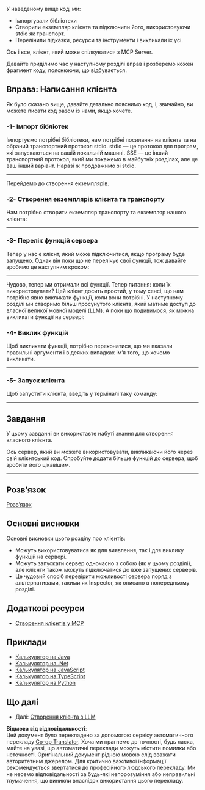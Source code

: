 <!--
CO_OP_TRANSLATOR_METADATA:
{
  "original_hash": "4cc245e2f4ea5db5e2b8c2cd1dadc4b4",
  "translation_date": "2025-07-13T18:22:54+00:00",
  "source_file": "03-GettingStarted/02-client/README.md",
  "language_code": "uk"
}
-->
У наведеному вище коді ми:

- Імпортували бібліотеки
- Створили екземпляр клієнта та підключили його, використовуючи stdio як транспорт.
- Перелічили підказки, ресурси та інструменти і викликали їх усі.

Ось і все, клієнт, який може спілкуватися з MCP Server.

Давайте приділимо час у наступному розділі вправ і розберемо кожен фрагмент коду, пояснюючи, що відбувається.

## Вправа: Написання клієнта

Як було сказано вище, давайте детально пояснимо код, і, звичайно, ви можете писати код разом із нами, якщо хочете.

### -1- Імпорт бібліотек

Імпортуємо потрібні бібліотеки, нам потрібні посилання на клієнта та на обраний транспортний протокол stdio. stdio — це протокол для програм, які запускаються на вашій локальній машині. SSE — це інший транспортний протокол, який ми покажемо в майбутніх розділах, але це ваш інший варіант. Наразі ж продовжимо зі stdio.

---

Перейдемо до створення екземплярів.

### -2- Створення екземплярів клієнта та транспорту

Нам потрібно створити екземпляр транспорту та екземпляр нашого клієнта:

---

### -3- Перелік функцій сервера

Тепер у нас є клієнт, який може підключитися, якщо програму буде запущено. Однак він поки що не перелічує свої функції, тож давайте зробимо це наступним кроком:

---

Чудово, тепер ми отримали всі функції. Тепер питання: коли їх використовувати? Цей клієнт досить простий, у тому сенсі, що нам потрібно явно викликати функції, коли вони потрібні. У наступному розділі ми створимо більш просунутого клієнта, який матиме доступ до власної великої мовної моделі (LLM). А поки що подивимося, як можна викликати функції на сервері:

### -4- Виклик функцій

Щоб викликати функції, потрібно переконатися, що ми вказали правильні аргументи і в деяких випадках ім’я того, що хочемо викликати.

---

### -5- Запуск клієнта

Щоб запустити клієнта, введіть у терміналі таку команду:

---

## Завдання

У цьому завданні ви використаєте набуті знання для створення власного клієнта.

Ось сервер, який ви можете використовувати, викликаючи його через свій клієнтський код. Спробуйте додати більше функцій до сервера, щоб зробити його цікавішим.

---

## Розв’язок

[Розв’язок](./solution/README.md)

## Основні висновки

Основні висновки цього розділу про клієнтів:

- Можуть використовуватися як для виявлення, так і для виклику функцій на сервері.
- Можуть запускати сервер одночасно з собою (як у цьому розділі), але клієнти також можуть підключатися до вже запущених серверів.
- Це чудовий спосіб перевірити можливості сервера поряд з альтернативами, такими як Inspector, як описано в попередньому розділі.

## Додаткові ресурси

- [Створення клієнтів у MCP](https://modelcontextprotocol.io/quickstart/client)

## Приклади

- [Калькулятор на Java](../samples/java/calculator/README.md)
- [Калькулятор на .Net](../../../../03-GettingStarted/samples/csharp)
- [Калькулятор на JavaScript](../samples/javascript/README.md)
- [Калькулятор на TypeScript](../samples/typescript/README.md)
- [Калькулятор на Python](../../../../03-GettingStarted/samples/python)

## Що далі

- Далі: [Створення клієнта з LLM](../03-llm-client/README.md)

**Відмова від відповідальності**:  
Цей документ було перекладено за допомогою сервісу автоматичного перекладу [Co-op Translator](https://github.com/Azure/co-op-translator). Хоча ми прагнемо до точності, будь ласка, майте на увазі, що автоматичні переклади можуть містити помилки або неточності. Оригінальний документ рідною мовою слід вважати авторитетним джерелом. Для критично важливої інформації рекомендується звертатися до професійного людського перекладу. Ми не несемо відповідальності за будь-які непорозуміння або неправильні тлумачення, що виникли внаслідок використання цього перекладу.